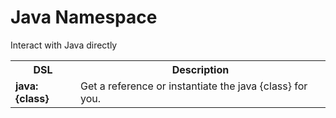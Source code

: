 # Java Namespace
Interact with Java directly

<table class="tablelisting" cellpadding="”5”,">
<tbody><tr>
<th><b>DSL</b> </th>
<th><b>Description</b> </th></tr>
<tr>
<td><b>java:{class}</b> </td>
<td>Get a reference or instantiate the java {class} for you.</td></tr></tbody></table>
